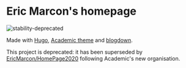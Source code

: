 # Eric Marcon's homepage

![stability-deprecated](https://img.shields.io/badge/stability-deprecated-red.svg)

Made with [Hugo](https://gohugo.io/), [Academic theme](https://sourcethemes.com/academic/) and [blogdown](https://bookdown.org/yihui/blogdown/).

This project is deprecated: it has been superseded by [EricMarcon/HomePage2020](https://github.com/EricMarcon/HomePage2020) following Academic's new organisation.
